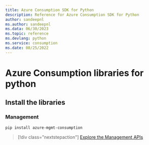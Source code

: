 ```yaml
---
title: Azure Consumption SDK for Python
description: Reference for Azure Consumption SDK for Python
author: sandeepnl
ms.author: sandeepnl
ms.data: 06/30/2023
ms.topic: reference
ms.devlang: python
ms.service: consumption
ms.date: 08/25/2022
---
```

# Azure Consumption libraries for python

## Install the libraries


### Management

```bash
pip install azure-mgmt-consumption
```
> [!div class="nextstepaction"]
> [Explore the Management APIs](/python/api/overview/azure/mgmt-consumption-readme)